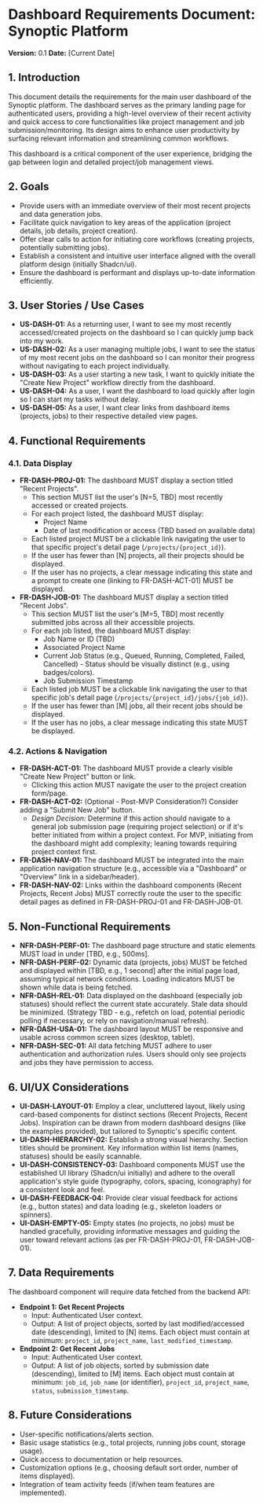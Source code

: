 # Dashboard Requirements Document: Synoptic Platform

**Version:** 0.1
**Date:** [Current Date]

## 1. Introduction

This document details the requirements for the main user dashboard of the Synoptic platform. The dashboard serves as the primary landing page for authenticated users, providing a high-level overview of their recent activity and quick access to core functionalities like project management and job submission/monitoring. Its design aims to enhance user productivity by surfacing relevant information and streamlining common workflows.

This dashboard is a critical component of the user experience, bridging the gap between login and detailed project/job management views.

## 2. Goals

*   Provide users with an immediate overview of their most recent projects and data generation jobs.
*   Facilitate quick navigation to key areas of the application (project details, job details, project creation).
*   Offer clear calls to action for initiating core workflows (creating projects, potentially submitting jobs).
*   Establish a consistent and intuitive user interface aligned with the overall platform design (initially Shadcn/ui).
*   Ensure the dashboard is performant and displays up-to-date information efficiently.

## 3. User Stories / Use Cases

*   **US-DASH-01:** As a returning user, I want to see my most recently accessed/created projects on the dashboard so I can quickly jump back into my work.
*   **US-DASH-02:** As a user managing multiple jobs, I want to see the status of my most recent jobs on the dashboard so I can monitor their progress without navigating to each project individually.
*   **US-DASH-03:** As a user starting a new task, I want to quickly initiate the "Create New Project" workflow directly from the dashboard.
*   **US-DASH-04:** As a user, I want the dashboard to load quickly after login so I can start my tasks without delay.
*   **US-DASH-05:** As a user, I want clear links from dashboard items (projects, jobs) to their respective detailed view pages.

## 4. Functional Requirements

### 4.1. Data Display

*   **FR-DASH-PROJ-01:** The dashboard MUST display a section titled "Recent Projects".
    *   This section MUST list the user's [N=5, TBD] most recently accessed or created projects.
    *   For each project listed, the dashboard MUST display:
        *   Project Name
        *   Date of last modification or access (TBD based on available data)
    *   Each listed project MUST be a clickable link navigating the user to that specific project's detail page (`/projects/{project_id}`).
    *   If the user has fewer than [N] projects, all their projects should be displayed.
    *   If the user has no projects, a clear message indicating this state and a prompt to create one (linking to FR-DASH-ACT-01) MUST be displayed.
*   **FR-DASH-JOB-01:** The dashboard MUST display a section titled "Recent Jobs".
    *   This section MUST list the user's [M=5, TBD] most recently submitted jobs across all their accessible projects.
    *   For each job listed, the dashboard MUST display:
        *   Job Name or ID (TBD)
        *   Associated Project Name
        *   Current Job Status (e.g., Queued, Running, Completed, Failed, Cancelled) - Status should be visually distinct (e.g., using badges/colors).
        *   Job Submission Timestamp
    *   Each listed job MUST be a clickable link navigating the user to that specific job's detail page (`/projects/{project_id}/jobs/{job_id}`).
    *   If the user has fewer than [M] jobs, all their recent jobs should be displayed.
    *   If the user has no jobs, a clear message indicating this state MUST be displayed.

### 4.2. Actions & Navigation

*   **FR-DASH-ACT-01:** The dashboard MUST provide a clearly visible "Create New Project" button or link.
    *   Clicking this action MUST navigate the user to the project creation form/page.
*   **FR-DASH-ACT-02:** (Optional - Post-MVP Consideration?) Consider adding a "Submit New Job" button.
    *   *Design Decision:* Determine if this action should navigate to a general job submission page (requiring project selection) or if it's better initiated from within a project context. For MVP, initiating from the dashboard might add complexity; leaning towards requiring project context first.
*   **FR-DASH-NAV-01:** The dashboard MUST be integrated into the main application navigation structure (e.g., accessible via a "Dashboard" or "Overview" link in a sidebar/header).
*   **FR-DASH-NAV-02:** Links within the dashboard components (Recent Projects, Recent Jobs) MUST correctly route the user to the specific detail pages as defined in FR-DASH-PROJ-01 and FR-DASH-JOB-01.

## 5. Non-Functional Requirements

*   **NFR-DASH-PERF-01:** The dashboard page structure and static elements MUST load in under [TBD, e.g., 500ms].
*   **NFR-DASH-PERF-02:** Dynamic data (projects, jobs) MUST be fetched and displayed within [TBD, e.g., 1 second] after the initial page load, assuming typical network conditions. Loading indicators MUST be shown while data is being fetched.
*   **NFR-DASH-REL-01:** Data displayed on the dashboard (especially job statuses) should reflect the current state accurately. Stale data should be minimized. (Strategy TBD - e.g., refetch on load, potential periodic polling if necessary, or rely on navigation/manual refresh).
*   **NFR-DASH-USA-01:** The dashboard layout MUST be responsive and usable across common screen sizes (desktop, tablet).
*   **NFR-DASH-SEC-01:** All data fetching MUST adhere to user authentication and authorization rules. Users should only see projects and jobs they have permission to access.

## 6. UI/UX Considerations

*   **UI-DASH-LAYOUT-01:** Employ a clear, uncluttered layout, likely using card-based components for distinct sections (Recent Projects, Recent Jobs). Inspiration can be drawn from modern dashboard designs (like the examples provided), but tailored to Synoptic's specific content.
*   **UI-DASH-HIERARCHY-02:** Establish a strong visual hierarchy. Section titles should be prominent. Key information within list items (names, statuses) should be easily scannable.
*   **UI-DASH-CONSISTENCY-03:** Dashboard components MUST use the established UI library (Shadcn/ui initially) and adhere to the overall application's style guide (typography, colors, spacing, iconography) for a consistent look and feel.
*   **UI-DASH-FEEDBACK-04:** Provide clear visual feedback for actions (e.g., button states) and data loading (e.g., skeleton loaders or spinners).
*   **UI-DASH-EMPTY-05:** Empty states (no projects, no jobs) must be handled gracefully, providing informative messages and guiding the user toward relevant actions (as per FR-DASH-PROJ-01, FR-DASH-JOB-01).

## 7. Data Requirements

The dashboard component will require data fetched from the backend API:

*   **Endpoint 1: Get Recent Projects**
    *   Input: Authenticated User context.
    *   Output: A list of project objects, sorted by last modified/accessed date (descending), limited to [N] items. Each object must contain at minimum: `project_id`, `project_name`, `last_modified_timestamp`.
*   **Endpoint 2: Get Recent Jobs**
    *   Input: Authenticated User context.
    *   Output: A list of job objects, sorted by submission date (descending), limited to [M] items. Each object must contain at minimum: `job_id`, `job_name` (or identifier), `project_id`, `project_name`, `status`, `submission_timestamp`.

## 8. Future Considerations

*   User-specific notifications/alerts section.
*   Basic usage statistics (e.g., total projects, running jobs count, storage usage).
*   Quick access to documentation or help resources.
*   Customization options (e.g., choosing default sort order, number of items displayed).
*   Integration of team activity feeds (if/when team features are implemented). 